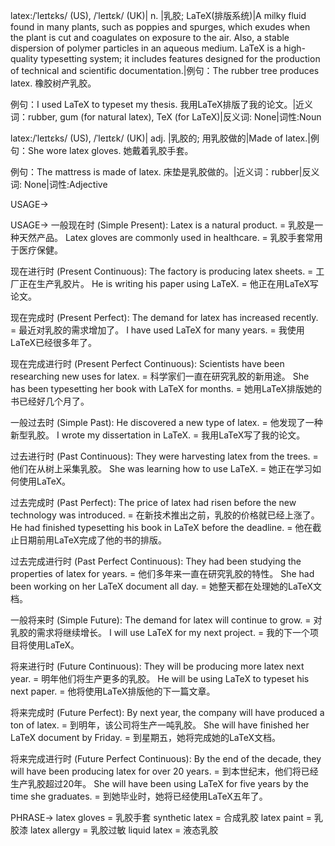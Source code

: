 latex:/ˈleɪtɛks/ (US), /ˈleɪtɛk/ (UK)| n. |乳胶; LaTeX(排版系统)|A milky fluid found in many plants, such as poppies and spurges, which exudes when the plant is cut and coagulates on exposure to the air. Also, a stable dispersion of polymer particles in an aqueous medium.  LaTeX is a high-quality typesetting system; it includes features designed for the production of technical and scientific documentation.|例句：The rubber tree produces latex. 橡胶树产乳胶。

例句：I used LaTeX to typeset my thesis. 我用LaTeX排版了我的论文。|近义词：rubber, gum (for natural latex), TeX (for LaTeX)|反义词: None|词性:Noun


latex:/ˈleɪtɛks/ (US), /ˈleɪtɛk/ (UK)| adj. |乳胶的; 用乳胶做的|Made of latex.|例句：She wore latex gloves. 她戴着乳胶手套。

例句：The mattress is made of latex. 床垫是乳胶做的。|近义词：rubber|反义词: None|词性:Adjective


USAGE->

USAGE->
一般现在时 (Simple Present):
Latex is a natural product. = 乳胶是一种天然产品。
Latex gloves are commonly used in healthcare. = 乳胶手套常用于医疗保健。


现在进行时 (Present Continuous):
The factory is producing latex sheets. = 工厂正在生产乳胶片。
He is writing his paper using LaTeX. = 他正在用LaTeX写论文。


现在完成时 (Present Perfect):
The demand for latex has increased recently. = 最近对乳胶的需求增加了。
I have used LaTeX for many years. = 我使用LaTeX已经很多年了。


现在完成进行时 (Present Perfect Continuous):
Scientists have been researching new uses for latex. = 科学家们一直在研究乳胶的新用途。
She has been typesetting her book with LaTeX for months. = 她用LaTeX排版她的书已经好几个月了。


一般过去时 (Simple Past):
He discovered a new type of latex. = 他发现了一种新型乳胶。
I wrote my dissertation in LaTeX. = 我用LaTeX写了我的论文。


过去进行时 (Past Continuous):
They were harvesting latex from the trees. = 他们在从树上采集乳胶。
She was learning how to use LaTeX. = 她正在学习如何使用LaTeX。


过去完成时 (Past Perfect):
The price of latex had risen before the new technology was introduced. = 在新技术推出之前，乳胶的价格就已经上涨了。
He had finished typesetting his book in LaTeX before the deadline. = 他在截止日期前用LaTeX完成了他的书的排版。


过去完成进行时 (Past Perfect Continuous):
They had been studying the properties of latex for years. = 他们多年来一直在研究乳胶的特性。
She had been working on her LaTeX document all day. = 她整天都在处理她的LaTeX文档。


一般将来时 (Simple Future):
The demand for latex will continue to grow. = 对乳胶的需求将继续增长。
I will use LaTeX for my next project. = 我的下一个项目将使用LaTeX。


将来进行时 (Future Continuous):
They will be producing more latex next year. = 明年他们将生产更多的乳胶。
He will be using LaTeX to typeset his next paper. = 他将使用LaTeX排版他的下一篇文章。


将来完成时 (Future Perfect):
By next year, the company will have produced a ton of latex. = 到明年，该公司将生产一吨乳胶。
She will have finished her LaTeX document by Friday. = 到星期五，她将完成她的LaTeX文档。


将来完成进行时 (Future Perfect Continuous):
By the end of the decade, they will have been producing latex for over 20 years. = 到本世纪末，他们将已经生产乳胶超过20年。
She will have been using LaTeX for five years by the time she graduates. = 到她毕业时，她将已经使用LaTeX五年了。


PHRASE->
latex gloves = 乳胶手套
synthetic latex = 合成乳胶
latex paint = 乳胶漆
latex allergy = 乳胶过敏
liquid latex = 液态乳胶
